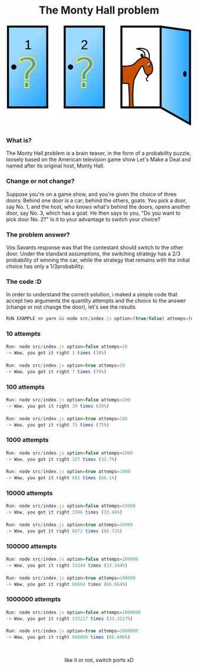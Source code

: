# <h1 align="center">The Monty Hall problem</h1>

![alt text](./images/thumb.png "Thumb for problem")

### <strong>What is?</strong>


The Monty Hall problem is a brain teaser, in the form of a probability puzzle, loosely based on the American television game show Let's Make a Deal and named after its original host, Monty Hall.


### <strong>Change or not change?</strong>

Suppose you're on a game show, and you're given the choice of three doors: Behind one door is a car; behind the others, goats. You pick a door, say No. 1, and the host, who knows what's behind the doors, opens another door, say No. 3, which has a goat. He then says to you, "Do you want to pick door No. 2?" Is it to your advantage to switch your choice?


### <strong>The problem answer?</strong>

Vos Savants response was that the contestant should switch to the other door. Under the standard assumptions, the switching strategy has a 2/3 probability of winning the car, while the strategy that remains with the initial choice has only a 1/3probability.

### <strong>The code :D</strong>
In order to understand the correct solution, i maked a simple code that accept two arguments the quantity attempts and the choice to the answer (change or not change the door), let's see the results


```js
RUN EXAMPLE => yarn && node src/index.js option=(true/false) attemps=(number)
```

### <strong>10 attempts</strong>
```js
Run: node src/index.js option=false attemps=10
-> Wow, you got it right 3 times (30%)

Run: node src/index.js option=true attemps=10
-> Wow, you got it right 7 times (70%)
```

### <strong>100 attempts</strong>
```js
Run: node src/index.js option=false attemps=100
-> Wow, you got it right 39 times (39%)

Run: node src/index.js option=true attemps=100
-> Wow, you got it right 75 times (75%)
```

### <strong>1000 attempts</strong>
```js
Run: node src/index.js option=false attemps=1000
-> Wow, you got it right 327 times (32.7%)

Run: node src/index.js option=true attemps=1000
-> Wow, you got it right 661 times (66.1%)
```

### <strong>10000 attempts</strong>
```js
Run: node src/index.js option=false attemps=10000
-> Wow, you got it right 3346 times (33.46%)

Run: node src/index.js option=true attemps=10000
-> Wow, you got it right 6672 times (66.72%)
```

### <strong>100000 attempts</strong>
```js
Run: node src/index.js option=false attemps=100000
-> Wow, you got it right 33344 times (33.344%)

Run: node src/index.js option=true attemps=100000
-> Wow, you got it right 66664 times (66.664%)
```

### <strong>1000000 attempts</strong>
```js
Run: node src/index.js option=false attemps=1000000
-> Wow, you got it right 333217 times (33.3217%)

Run: node src/index.js option=true attemps=1000000
-> Wow, you got it right 666060 times (66.606%)
```


</br>

<p align="center">like it or not, switch ports xD</p>
